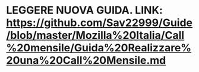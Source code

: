 # LEGGERE NUOVA GUIDA. LINK: https://github.com/Sav22999/Guide/blob/master/Mozilla%20Italia/Call%20mensile/Guida%20Realizzare%20una%20Call%20Mensile.md